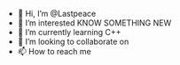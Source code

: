 - 👋 Hi, I’m @Lastpeace
- 👀 I’m interested KNOW SOMETHING NEW
- 🌱 I’m currently learning C++
- 💞️ I’m looking to collaborate on 
- 📫 How to reach me 

<!---
Lastpeace/Lastpeace is a ✨ special ✨ repository because its `README.md` (this file) appears on your GitHub profile.
You can click the Preview link to take a look at your changes.
--->
